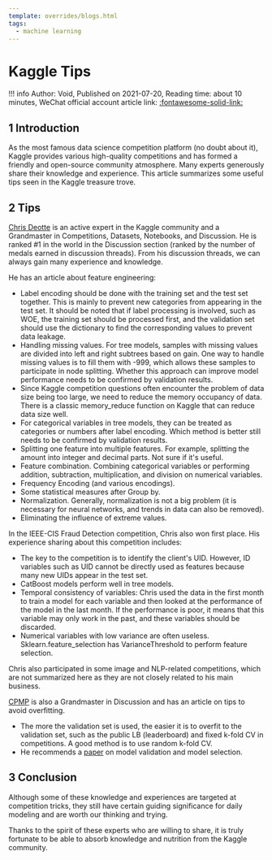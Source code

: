 ```yaml
---
template: overrides/blogs.html
tags:
  - machine learning
---
```


# Kaggle Tips

!!! info
    Author: Void, Published on 2021-07-20, Reading time: about 10 minutes, WeChat official account article link: [:fontawesome-solid-link:](https://mp.weixin.qq.com/s/LVw3rcDCOk0R3oZ_MEDAEQ)

## 1 Introduction

As the most famous data science competition platform (no doubt about it), Kaggle provides various high-quality competitions and has formed a friendly and open-source community atmosphere. Many experts generously share their knowledge and experience. This article summarizes some useful tips seen in the Kaggle treasure trove.

## 2 Tips

[Chris Deotte](https://www.kaggle.com/cdeotte) is an active expert in the Kaggle community and a Grandmaster in Competitions, Datasets, Notebooks, and Discussion. He is ranked #1 in the world in the Discussion section (ranked by the number of medals earned in discussion threads). From his discussion threads, we can always gain many experience and knowledge.

He has an article about feature engineering:

- Label encoding should be done with the training set and the test set together. This is mainly to prevent new categories from appearing in the test set. It should be noted that if label processing is involved, such as WOE, the training set should be processed first, and the validation set should use the dictionary to find the corresponding values to prevent data leakage.
- Handling missing values. For tree models, samples with missing values are divided into left and right subtrees based on gain. One way to handle missing values is to fill them with -999, which allows these samples to participate in node splitting. Whether this approach can improve model performance needs to be confirmed by validation results.
- Since Kaggle competition questions often encounter the problem of data size being too large, we need to reduce the memory occupancy of data. There is a classic memory_reduce function on Kaggle that can reduce data size well.
- For categorical variables in tree models, they can be treated as categories or numbers after label encoding. Which method is better still needs to be confirmed by validation results.
- Splitting one feature into multiple features. For example, splitting the amount into integer and decimal parts. Not sure if it's useful.
- Feature combination. Combining categorical variables or performing addition, subtraction, multiplication, and division on numerical variables.
- Frequency Encoding (and various encodings).
- Some statistical measures after Group by.
- Normalization. Generally, normalization is not a big problem (it is necessary for neural networks, and trends in data can also be removed).
- Eliminating the influence of extreme values.

In the IEEE-CIS Fraud Detection competition, Chris also won first place. His experience sharing about this competition includes:

- The key to the competition is to identify the client's UID. However, ID variables such as UID cannot be directly used as features because many new UIDs appear in the test set.
- CatBoost models perform well in tree models.
- Temporal consistency of variables: Chris used the data in the first month to train a model for each variable and then looked at the performance of the model in the last month. If the performance is poor, it means that this variable may only work in the past, and these variables should be discarded.
- Numerical variables with low variance are often useless. Sklearn.feature_selection has VarianceThreshold to perform feature selection.

Chris also participated in some image and NLP-related competitions, which are not summarized here as they are not closely related to his main business.

[CPMP](https://www.kaggle.com/cpmpml) is also a Grandmaster in Discussion and has an article on tips to avoid overfitting.

- The more the validation set is used, the easier it is to overfit to the validation set, such as the public LB (leaderboard) and fixed k-fold CV in competitions. A good method is to use random k-fold CV.
- He recommends a [paper](https://arxiv.org/abs/1811.12808) on model validation and model selection.

## 3 Conclusion

Although some of these knowledge and experiences are targeted at competition tricks, they still have certain guiding significance for daily modeling and are worth our thinking and trying. 

Thanks to the spirit of these experts who are willing to share, it is truly fortunate to be able to absorb knowledge and nutrition from the Kaggle community. 

